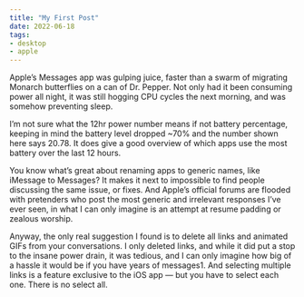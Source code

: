 ```yaml
---
title: "My First Post"
date: 2022-06-18
tags:
- desktop
- apple
---
```


Apple’s Messages app was gulping juice, faster than a swarm of migrating Monarch butterflies on a can of Dr. Pepper. Not only had it been consuming power all night, it was still hogging CPU cycles the next morning, and was somehow preventing sleep.

I’m not sure what the 12hr power number means if not battery percentage, keeping in mind the battery level dropped ~70% and the number shown here says 20.78. It does give a good overview of which apps use the most battery over the last 12 hours.

You know what’s great about renaming apps to generic names, like iMessage to Messages? It makes it next to impossible to find people discussing the same issue, or fixes. And Apple’s official forums are flooded with pretenders who post the most generic and irrelevant responses I’ve ever seen, in what I can only imagine is an attempt at resume padding or zealous worship.

Anyway, the only real suggestion I found is to delete all links and animated GIFs from your conversations. I only deleted links, and while it did put a stop to the insane power drain, it was tedious, and I can only imagine how big of a hassle it would be if you have years of messages1. And selecting multiple links is a feature exclusive to the iOS app — but you have to select each one. There is no select all.